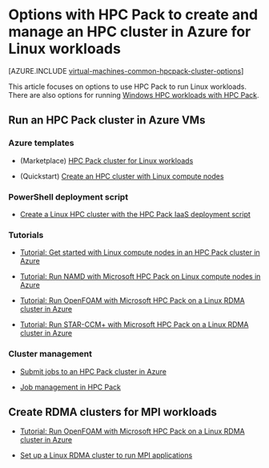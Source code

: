<properties
 pageTitle="Linux HPC Pack cluster options in the cloud | Microsoft Azure"
 description="Learn about options with Microsoft HPC Pack to create and manage a Linux high performance computing (HPC) cluster in the Azure cloud"
 services="virtual-machines-linux,cloud-services"
 documentationCenter=""
 authors="dlepow"
 manager="timlt"
 editor=""
 tags="azure-resource-manager,azure-service-management,hpc-pack"/>
<tags
ms.service="virtual-machines-linux"
 ms.devlang="na"
 ms.topic="article"
 ms.tgt_pltfrm="vm-linux"
 ms.workload="big-compute"
 ms.date="09/26/2016"
 ms.author="danlep"/>

# Options with HPC Pack to create and manage an HPC cluster in Azure for Linux workloads

[AZURE.INCLUDE [virtual-machines-common-hpcpack-cluster-options](../../includes/virtual-machines-common-hpcpack-cluster-options.md)]

This article focuses on options to use HPC Pack to run Linux workloads. There are also options for running [Windows HPC workloads with HPC Pack](virtual-machines-windows-hpcpack-cluster-options.md).

## Run an HPC Pack cluster in Azure VMs

### Azure templates


* (Marketplace) [HPC Pack cluster for Linux workloads](https://azure.microsoft.com/marketplace/partners/microsofthpc/newclusterlinuxcn/)

* (Quickstart) [Create an HPC cluster with Linux compute nodes](https://github.com/Azure/azure-quickstart-templates/tree/master/create-hpc-cluster-linux-cn)


### PowerShell deployment script

* [Create a Linux HPC cluster with the HPC Pack IaaS deployment script](virtual-machines-linux-classic-hpcpack-cluster-powershell-script.md)

### Tutorials

* [Tutorial: Get started with Linux compute nodes in an HPC Pack cluster in Azure](virtual-machines-linux-classic-hpcpack-cluster.md)

* [Tutorial: Run NAMD with Microsoft HPC Pack on Linux compute nodes in Azure](virtual-machines-linux-classic-hpcpack-cluster-namd.md)

* [Tutorial: Run OpenFOAM with Microsoft HPC Pack on a Linux RDMA cluster in Azure](virtual-machines-linux-classic-hpcpack-cluster-openfoam.md)

* [Tutorial: Run STAR-CCM+ with Microsoft HPC Pack on a Linux RDMA cluster in Azure](virtual-machines-linux-classic-hpcpack-cluster-starccm.md)

### Cluster management

* [Submit jobs to an HPC Pack cluster in Azure](virtual-machines-windows-hpcpack-cluster-submit-jobs.md)

* [Job management in HPC Pack](https://technet.microsoft.com/library/jj899585.aspx)


## Create RDMA clusters for MPI workloads

* [Tutorial: Run OpenFOAM with Microsoft HPC Pack on a Linux RDMA cluster in Azure](virtual-machines-linux-classic-hpcpack-cluster-openfoam.md)

* [Set up a Linux RDMA cluster to run MPI applications](virtual-machines-linux-classic-rdma-cluster.md)

